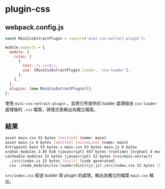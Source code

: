 # plugin-css

## webpack.config.js

```js
const MiniCssExtractPlugin = require('mini-css-extract-plugin');

module.exports = {
  module: {
    rules: [
      {
        test: /\.css$/i,
        use: [MiniCssExtractPlugin.loader, 'css-loader'],
      },
    ],
  },
  plugins: [new MiniCssExtractPlugin()],
};
```

使用 `mini-css-extract-plugin` ，並將它所提供的 loader 處理經由 `css-loader` 處理後的 `.css` 檔案，將樣式表輸出為獨立檔案。

## 結果

```bash
asset main.css 53 bytes [emitted] (name: main)
asset main.js 0 bytes [emitted] [minimized] (name: main)
Entrypoint main 53 bytes = main.css 53 bytes main.js 0 bytes
orphan modules 2.85 KiB (javascript) 937 bytes (runtime) [orphan] 8 modules
cacheable modules 22 bytes (javascript) 52 bytes (css/mini-extract)
  ./src/index.js 22 bytes [built] [code generated]
  css ./node_modules/css-loader/dist/cjs.js!./src/index.css 52 bytes [built] [code generated]
```

`src/index.css` 經過 loader 與 plugin 的處理，輸出為獨立的檔案 `main.css` 輸出。
